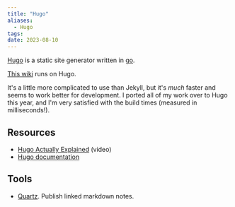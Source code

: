 ```yaml
---
title: "Hugo"
aliases:
  - Hugo
tags: 
date: 2023-08-10
---
```


[Hugo](https://gohugo.io/) is a static site generator written in [go](https://go.dev/).

[This wiki](/) runs on Hugo.

It's a little more complicated to use than Jekyll, but it's *much* faster and seems to work better for development. I ported all of my work over to Hugo this year, and I'm very satisfied with the build times (measured in milliseconds!).

## Resources
- [Hugo Actually Explained](https://youtu.be/ZFL09qhKi5I) (video)
- [Hugo documentation](https://gohugo.io/documentation/)

## Tools
- [Quartz](https://quartz.jzhao.xyz/). Publish linked markdown notes.